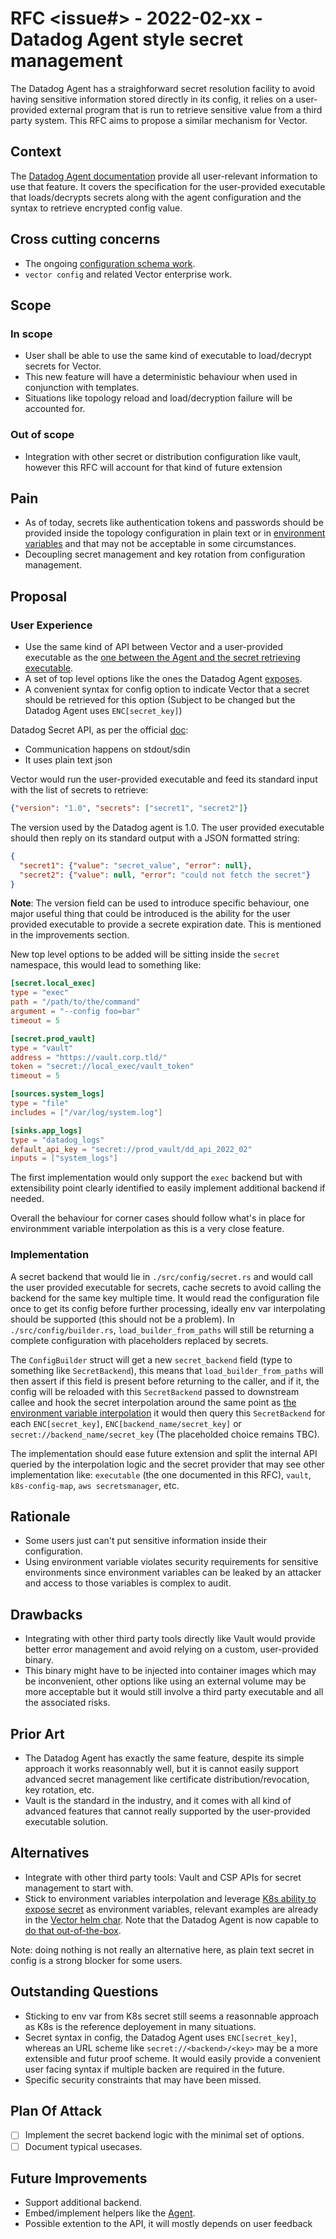 # RFC <issue#> - 2022-02-xx - Datadog Agent style secret management

The Datadog Agent has a straighforward secret resolution facility to avoid having sensitive information stored directly
in its config, it relies on a user-provided external program that is run to retrieve sensitive value from a third party
system. This RFC aims to propose a similar mechanism for Vector.

## Context

The [Datadog Agent documentation][dd-agent-secret-mgmt] provide all user-relevant information to use that feature. It
covers the specification for the user-provided executable that loads/decrypts secrets along with the agent configuration
and the syntax to retrieve encrypted config value.

## Cross cutting concerns

- The ongoing [configuration schema work][vector-config-schema-work].
- `vector config` and related Vector enterprise work.

## Scope

### In scope

- User shall be able to use the same kind of executable to load/decrypt secrets for Vector.
- This new feature will have a deterministic behaviour when used in conjunction with templates.
- Situations like topology reload and load/decryption failure will be accounted for.

### Out of scope

- Integration with other secret or distribution configuration like vault, however this RFC will account for that kind of
  future extension

## Pain

- As of today, secrets like authentication tokens and passwords should be provided inside the topology configuration in
  plain text or in [environment variables][env-var-in-vector-config] and that may not be acceptable in some
  circumstances.
- Decoupling secret management and key rotation from configuration management.

## Proposal

### User Experience

- Use the same kind of API between Vector and a user-provided executable as the [one between the Agent and the secret
  retrieving executable][dd-secret-backend-exec-api].
- A set of top level options like the ones the Datadog Agent [exposes][dd-agent-secret-knobs].
- A convenient syntax for config option to indicate Vector that a secret should be retrieved for this option (Subject to
  be changed but the Datadog Agent uses `ENC[secret_key]`)

Datadog Secret API, as per the official [doc][dd-secret-backend-exec-api]:

- Communication happens on stdout/sdin
- It uses plain text json

Vector would run the user-provided executable and feed its standard input with the list of secrets to retrieve:

```json
{"version": "1.0", "secrets": ["secret1", "secret2"]}
```

The version used by the Datadog agent is 1.0. The user provided executable should then reply on its standard output with
a JSON formatted string:

```json
{
  "secret1": {"value": "secret_value", "error": null},
  "secret2": {"value": null, "error": "could not fetch the secret"}
}
```

**Note**: The version field can be used to introduce specific behaviour, one major useful thing that could be introduced
is the ability for the user provided executable to provide a secrete expiration date. This is mentioned in the
improvements section.

New top level options to be added will be sitting inside the `secret` namespace, this would lead to something like:

```toml
[secret.local_exec]
type = "exec"
path = "/path/to/the/command"
argument = "--config foo=bar"
timeout = 5

[secret.prod_vault]
type = "vault"
address = "https://vault.corp.tld/"
token = "secret://local_exec/vault_token"
timeout = 5

[sources.system_logs]
type = "file"
includes = ["/var/log/system.log"]

[sinks.app_logs]
type = "datadog_logs"
default_api_key = "secret://prod_vault/dd_api_2022_02"
inputs = ["system_logs"]
```

The first implementation would only support the `exec` backend but with extensibility point clearly identified to easily
implement additional backend if needed.

Overall the behaviour for corner cases should follow what's in place for environmment variable interpolation as this is
a very close feature.

### Implementation

A secret backend that would lie in `./src/config/secret.rs` and would call the user provided executable for secrets,
cache secrets to avoid calling the backend for the same key multiple time. It would read the configuration file once to
get its config before further processing, ideally env var interpolating should be supported (this should not be a
problem). In `./src/config/builder.rs`, `load_builder_from_paths` will still be returning a complete configuration with
placeholders replaced by secrets.

The `ConfigBuilder` struct will get a new `secret_backend` field (type to something like `SecretBackend`), this means
that `load_builder_from_paths` will then assert if this field is present before returning to the caller, and if it, the
config will be reloaded with this `SecretBackend` passed to downstream callee and hook the secret interpolation around
the same point as [the environment variable interpolation][env-var-hook] it would then query this `SecretBackend` for
each `ENC[secret_key]`, `ENC[backend_name/secret_key]` or `secret://backend_name/secret_key` (The placeholded choice
remains TBC).

The implementation should ease future extension and split the internal API queried by the interpolation logic and the
secret provider that may see other implementation like: `executable` (the one documented in this RFC), `vault`,
`k8s-config-map`, `aws secretsmanager`, etc.

## Rationale

- Some users just can't put sensitive information inside their configuration.
- Using environment variable violates security requirements for sensitive environments since environment variables can
  be leaked by an attacker and access to those variables is complex to audit.

## Drawbacks

- Integrating with other third party tools directly like Vault would provide better error management and avoid relying on a custom, user-provided binary.
- This binary might have to be injected into container images which may be inconvenient, other options like using an external volume may be more acceptable but it would still involve a third party executable and all the associated risks.

## Prior Art

- The Datadog Agent has exactly the same feature, despite its simple approach it works reasonnably well, but it is
  cannot easily support advanced secret management like certificate distribution/revocation, key rotation, etc.
- Vault is the standard in the industry, and it comes with all kind of advanced features that cannot really supported
  by the user-provided executable solution.

## Alternatives

- Integrate with other third party tools: Vault and CSP APIs for secret management to start with.
- Stick to environment variables interpolation and leverage [K8s ability to expose secret][k8s-env-var-from-secrets] as
  environment variables, relevant examples are already in the [Vector helm char][env-var-from-k8s-secrets]. Note that
  the Datadog Agent is now capable to [do that out-of-the-box][dd-agent-with-k8s-secret].

Note: doing nothing is not really an alternative here, as plain text secret in config is a strong blocker for some
users.

## Outstanding Questions

- Sticking to env var from K8s secret still seems a reasonnable approach as K8s is the reference deployement in many
  situations.
- Secret syntax in config, the Datadog Agent uses `ENC[secret_key]`, whereas an URL scheme like `secret://<backend>/<key>`
  may be a more extensible and futur proof scheme. It would easily provide a convenient user facing syntax if multiple
  backen are required in the future.
- Specific security constraints that may have been missed.

## Plan Of Attack

- [ ] Implement the secret backend logic with the minimal set of options.
- [ ] Document typical usecases.

## Future Improvements

- Support additional backend.
- Embed/implement helpers like the [Agent][dd-agent-secret-helper].
- Possible extention to the API, it will mostly depends on user feedback


[dd-agent-secret-mgmt]: https://docs.datadoghq.com/agent/guide/secrets-management/
[dd-agent-secret-knobs]: https://github.com/DataDog/datadog-agent/blob/abc8351/pkg/config/config.go#L356-L362
[env-var-hook]: https://github.com/vectordotdev/vector/blob/ed0ca37/src/config/loading.rs#L414
[k8s-env-var-from-secrets]: https://kubernetes.io/docs/concepts/configuration/secret/#using-secrets-as-environment-variables
[dd-agent-with-k8s-secret]: https://docs.datadoghq.com/agent/guide/secrets-management/?tab=linux#script-for-reading-from-multiple-secret-providers
[dd-agent-secret-helper]: https://github.com/DataDog/datadog-agent/tree/331a3fc2c6f4f49f9bcc06c4f0675f6a8b65a523/cmd/secrets
[vector-config-schema-work]: https://github.com/vectordotdev/vector/issues/9115
[dd-secret-backend-exec-api]: https://docs.datadoghq.com/agent/guide/secrets-management/?tab=linux#the-executable-api
[env-var-from-k8s-secrets]: https://github.com/vectordotdev/helm-charts/blob/5a92272/charts/vector/values.yaml#L131-L143
[env-var-in-vector-config]: https://vector.dev/docs/reference/configuration/#environment-variables
